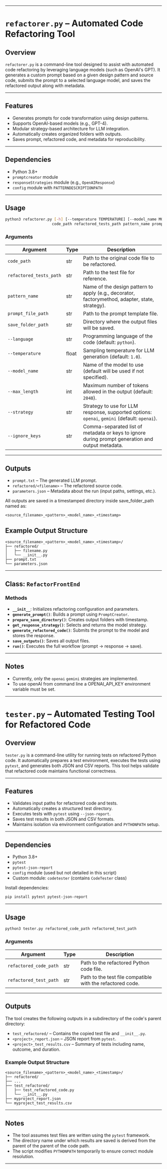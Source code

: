

---

# `refactorer.py` – Automated Code Refactoring Tool

## Overview

`refactorer.py` is a command-line tool designed to assist with automated code refactoring by leveraging language models (such as OpenAI's GPT). It generates a custom prompt based on a given design pattern and source code, submits the prompt to a selected language model, and saves the refactored output along with metadata.

---

## Features

* Generates prompts for code transformation using design patterns.
* Supports OpenAI-based models (e.g., GPT-4).
* Modular strategy-based architecture for LLM integration.
* Automatically creates organized folders with outputs.
* Saves prompt, refactored code, and metadata for reproducibility.

---

## Dependencies

* Python 3.8+
* `promptcreator` module
* `responseStrategies` module (e.g., `OpenAIResponse`)
* `config` module with `PATTERNDESCRIPTIONPATH`

---

## Usage

```bash
python3 refactorer.py [-h] [--temperature TEMPERATURE] [--model_name MODEL_NAME] [--max_length MAX_LENGTH] [--strategy]
                     code_path refactored_tests_path pattern_name prompt_file_path save_folder_path
```

### Arguments

| Argument                | Type  | Description                                                                                      |
| ----------------------- | ----- | ------------------------------------------------------------------------------------------------ |
| `code_path`             | str   | Path to the original code file to be refactored.                                                 |
| `refactored_tests_path` | str   | Path to the test file for reference.                                                             |
| `pattern_name`          | str   | Name of the design pattern to apply (e.g., decorator, factorymethod, adapter, state, strategy).  |
| `prompt_file_path`      | str   | Path to the prompt template file.                                                                |
| `save_folder_path`      | str   | Directory where the output files will be saved.                                                  |
| `--language`            | str   | Programming language of the code (default: `python`).                                            |
| `--temperature`         | float | Sampling temperature for LLM generation (default: `1.0`).                                        |
| `--model_name`          | str   | Name of the model to use (default will be used if not specified).                                |
| `--max_length`          | int   | Maximum number of tokens allowed in the output (default: `2048`).                                |
| `--strategy`            | str   | Strategy to use for LLM response, supported options: `openai`, `gemini` (default: `openai`).     |
| `--ignore_keys`         | str   | Comma-separated list of metadata or keys to ignore during prompt generation and output metadata. |


---

## Outputs

* `prompt.txt` – The generated LLM prompt.
* `refactored/<filename>` – The refactored source code.
* `parameters.json` – Metadata about the run (input paths, settings, etc.).

All outputs are saved in a timestamped directory inside save_folder_path named as:

```
<source_filename>_<pattern>_<model_name>_<timestamp>
```

## Example Output Structure

```
<source_filename>_<pattern>_<model_name>_<timestamp>/
├── refactored/
│   ├── filename.py
│   └── __init__.py
├── prompt.txt
└── parameters.json
```

---

## Class: `RefactorFrontEnd`

### Methods

* **`__init__`**: Initializes refactoring configuration and parameters.
* **`generate_prompt()`**: Builds a prompt using `PromptCreator`.
* **`prepare_save_directory()`**: Creates output folders with timestamp.
* **`get_response_strategy()`**: Selects and returns the model strategy.
* **`generate_refactored_code()`**: Submits the prompt to the model and stores the response.
* **`save_outputs()`**: Saves all output files.
* **`run()`**: Executes the full workflow (prompt → response → save).

---

## Notes

* Currently, only the `openai` `gemini` strategies are implemented.
* To use openAI from command line a OPENAI_API_KEY environment variable must be set.

---

# `tester.py` – Automated Testing Tool for Refactored Code

## Overview

`tester.py` is a command-line utility for running tests on refactored Python code. It automatically prepares a test environment, executes the tests using `pytest`, and generates both JSON and CSV reports. This tool helps validate that refactored code maintains functional correctness.

---

## Features

* Validates input paths for refactored code and tests.
* Automatically creates a structured test directory.
* Executes tests with `pytest` using `--json-report`.
* Saves test results in both JSON and CSV formats.
* Maintains isolation via environment configuration and `PYTHONPATH` setup.

---

## Dependencies

* Python 3.8+
* `pytest`
* `pytest-json-report`
* `config` module (used but not detailed in this script)
* Custom module: `codetester` (contains `CodeTester` class)

Install dependencies:

```bash
pip install pytest pytest-json-report
```

---

## Usage

```bash
python3 tester.py refactored_code_path refactored_test_path
```

### Arguments

| Argument               | Type | Description                                                |
| ---------------------- | ---- | ---------------------------------------------------------- |
| `refactored_code_path` | str  | Path to the refactored Python code file.                   |
| `refactored_test_path` | str  | Path to the test file compatible with the refactored code. |

---

## Outputs

The tool creates the following outputs in a subdirectory of the code's parent directory:

* `test_refactored/` – Contains the copied test file and `__init__.py`.
* `<project>_report.json` – JSON report from `pytest`.
* `<project>_test_results.csv` – Summary of tests including name, outcome, and duration.

### Example Output Structure

```
<source_filename>_<pattern>_<model_name>_<timestamp>/
├── refactored/
├── ...
├── test_refactored/
│   ├── test_refactored_code.py
│   └── __init__.py
├── myproject_report.json
└── myproject_test_results.csv
```

---

## Notes

* The tool assumes test files are written using the `pytest` framework.
* The directory name under which results are saved is derived from the parent of the parent of the code path.
* The script modifies `PYTHONPATH` temporarily to ensure correct module resolution.

---


